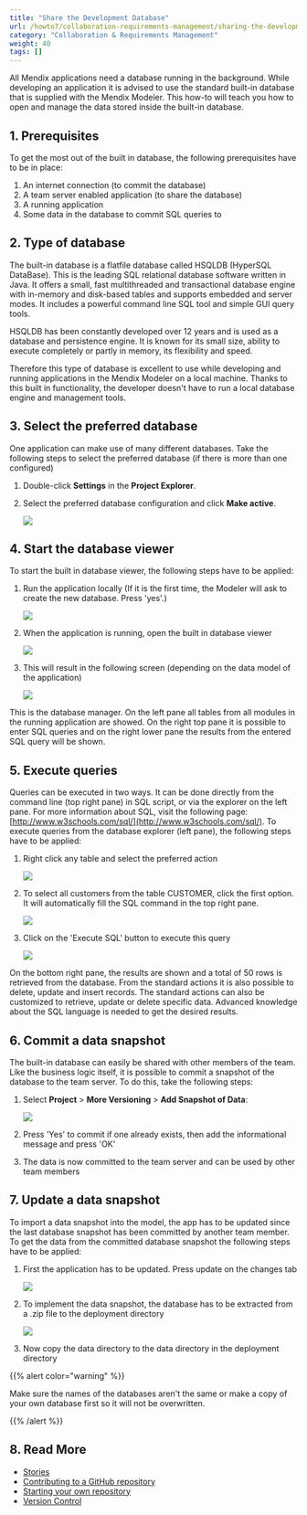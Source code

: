 ```yaml
---
title: "Share the Development Database"
url: /howto7/collaboration-requirements-management/sharing-the-development-database/
category: "Collaboration & Requirements Management"
weight: 40
tags: []
---
```

All Mendix applications need a database running in the background. While developing an application it is advised to use the standard built-in database that is supplied with the Mendix Modeler. This how-to will teach you how to open and manage the data stored inside the built-in database.

## 1\. Prerequisites

To get the most out of the built in database, the following prerequisites have to be in place:

1.  An internet connection (to commit the database)
2.  A team server enabled application (to share the database)
3.  A running application
4.  Some data in the database to commit SQL queries to

## 2\. Type of database

The built-in database is a flatfile database called HSQLDB (HyperSQL DataBase). This is the leading SQL relational database software written in Java. It offers a small, fast multithreaded and transactional database engine with in-memory and disk-based tables and supports embedded and server modes. It includes a powerful command line SQL tool and simple GUI query tools.

HSQLDB has been constantly developed over 12 years and is used as a database and persistence engine. It is known for its small size, ability to execute completely or partly in memory, its flexibility and speed.

Therefore this type of database is excellent to use while developing and running applications in the Mendix Modeler on a local machine. Thanks to this built in functionality, the developer doesn't have to run a local database engine and management tools.

## 3\. Select the preferred database

One application can make use of many different databases. Take the following steps to select the preferred database (if there is more than one configured)

1.  Double-click **Settings** in the **Project Explorer**.
2.  Select the preferred database configuration and click **Make active**.
  
    ![](/attachments/howto7/collaboration-requirements-management/sharing-the-development-database/18580427.png)

## 4\. Start the database viewer

To start the built in database viewer, the following steps have to be applied:

1.  Run the application locally (If it is the first time, the Modeler will ask to create the new database. Press 'yes'.)

    ![](/attachments/howto7/collaboration-requirements-management/sharing-the-development-database/18580426.png)

2.  When the application is running, open the built in database viewer

    ![](/attachments/howto7/collaboration-requirements-management/sharing-the-development-database/18580425.png) 

3.  This will result in the following screen (depending on the data model of the application)

    ![](/attachments/howto7/collaboration-requirements-management/sharing-the-development-database/18580424.png)

This is the database manager. On the left pane all tables from all modules in the running application are showed. On the right top pane it is possible to enter SQL queries and on the right lower pane the results from the entered SQL query will be shown.

## 5\. Execute queries

Queries can be executed in two ways. It can be done directly from the command line (top right pane) in SQL script, or via the explorer on the left pane. For more information about SQL, visit the following page: [http://www.w3schools.com/sql/](http://www.w3schools.com/sql/). To execute queries from the database explorer (left pane), the following steps have to be applied:

1.  Right click any table and select the preferred action

    ![](/attachments/howto7/collaboration-requirements-management/sharing-the-development-database/18580423.png)

2.  To select all customers from the table CUSTOMER, click the first option. It will automatically fill the SQL command in the top right pane.

    ![](/attachments/howto7/collaboration-requirements-management/sharing-the-development-database/18580422.png)

3.  Click on the 'Execute SQL' button to execute this query

    ![](/attachments/howto7/collaboration-requirements-management/sharing-the-development-database/18580421.png)

On the bottom right pane, the results are shown and a total of 50 rows is retrieved from the database. From the standard actions it is also possible to delete, update and insert records. The standard actions can also be customized to retrieve, update or delete specific data. Advanced knowledge about the SQL language is needed to get the desired results.

## 6\. Commit a data snapshot

The built-in database can easily be shared with other members of the team. Like the business logic itself, it is possible to commit a snapshot of the database to the team server. To do this, take the following steps:

1.  Select **Project** > **More Versioning** > **Add Snapshot of Data**:

    ![](/attachments/howto7/collaboration-requirements-management/sharing-the-development-database/18580420.png)

2.  Press 'Yes' to commit if one already exists, then add the informational message and press 'OK'
3.  The data is now committed to the team server and can be used by other team members

## 7\. Update a data snapshot

To import a data snapshot into the model, the app has to be updated since the last database snapshot has been committed by another team member. To get the data from the committed database snapshot the following steps have to be applied:

1.  First the application has to be updated. Press update on the changes tab

    ![](/attachments/howto7/collaboration-requirements-management/sharing-the-development-database/18580419.png)

2.  To implement the data snapshot, the database has to be extracted from a .zip file to the deployment directory

    ![](/attachments/howto7/collaboration-requirements-management/sharing-the-development-database/18580417.png)

3.  Now copy the data directory to the data directory in the deployment directory

{{% alert color="warning" %}}

Make sure the names of the databases aren't the same or make a copy of your own database first so it will not be overwritten.

{{% /alert %}}

## 8\. Read More

*   [Stories](/developerportal/collaborate/stories/)
*   [Contributing to a GitHub repository](/howto7/collaboration-requirements-management/contribute-to-a-github-repository/)
*   [Starting your own repository](/howto7/collaboration-requirements-management/starting-your-own-repository/)
*   [Version Control](/refguide7/version-control/)
